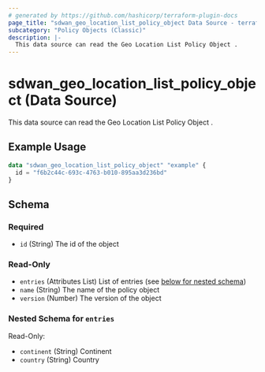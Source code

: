 ```yaml
---
# generated by https://github.com/hashicorp/terraform-plugin-docs
page_title: "sdwan_geo_location_list_policy_object Data Source - terraform-provider-sdwan"
subcategory: "Policy Objects (Classic)"
description: |-
  This data source can read the Geo Location List Policy Object .
---
```


# sdwan_geo_location_list_policy_object (Data Source)

This data source can read the Geo Location List Policy Object .

## Example Usage

```terraform
data "sdwan_geo_location_list_policy_object" "example" {
  id = "f6b2c44c-693c-4763-b010-895aa3d236bd"
}
```

<!-- schema generated by tfplugindocs -->
## Schema

### Required

- `id` (String) The id of the object

### Read-Only

- `entries` (Attributes List) List of entries (see [below for nested schema](#nestedatt--entries))
- `name` (String) The name of the policy object
- `version` (Number) The version of the object

<a id="nestedatt--entries"></a>
### Nested Schema for `entries`

Read-Only:

- `continent` (String) Continent
- `country` (String) Country
